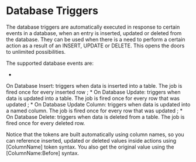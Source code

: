# Database Triggers

The database triggers are automatically executed in response to certain events in a database, when an entry is inserted, updated or deleted from the database. They can be used when there is a need to perform a certain action as a result of an INSERT, UPDATE or DELETE. This opens the doors to unlimited possibilities.

The supported database events are:

* 
On Database Insert: triggers when data is inserted into a table. The job is fired once for every inserted row ; 
* 
On Database Update: triggers when data is updated into a table. The job is fired once for every row that was updated ;
* 
On Database Update Column: triggers when data is updated into a named column. The job is fired once for every row that was updated ;
* 
On Database Delete: triggers when data is deleted from a table. The job is fired once for every deleted row.

Notice that the tokens are built automatically using column names, so you can reference inserted, updated or deleted values inside actions using [ColumnName] token syntax. You also get the original value using the [ColumnName:Before] syntax.